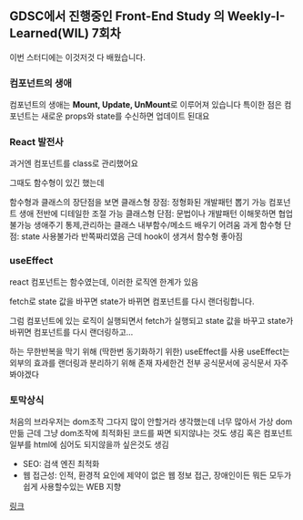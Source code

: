 ## GDSC에서 진행중인 Front-End Study 의 Weekly-I-Learned(WIL) 7회차

이번 스터디에는 이것저것 다 배웠습니다.

### 컴포넌트의 생애

컴포넌트의 생애는 **Mount, Update, UnMount**로 이루어져 있습니다
특이한 점은 컴포넌트는 새로운 props와 state를 수신하면 업데이트 된대요

### React 발전사

과거엔 컴포넌트를 class로 관리했어요

그때도 함수형이 있긴 했는데

함수형과 클래스의 장단점을 보면
클래스형 장점: 정형화된 개발패턴 뽑기 가능
            컴포넌트 생애 전반에 디테일한 조절 가능
클래스형 단점: 문법이나 개발패턴 이해못하면 협업 불가능
            생애주기 통제,관리하는 클래스 내부함수/메소드 배우기 어려움
과게 함수형 단점: state 사용불가라 반쪽짜리였음
근데 hook이 생겨서 함수형 좋아짐 

### useEffect
react 컴포넌트는 함수였는데, 이러한 로직엔 한계가 있음

fetch로 state 값을 바꾸면
state가 바뀌면 컴포넌트를 다시 랜더링합니다.

그럼 컴포넌트에 있는 로직이 실행되면서
fetch가 실행되고 state 값을 바꾸고
state가 바뀌면 컴포넌트를 다시 랜더링하고...

하는 무한반복을 막기 위해 (딱한번 동기화하기 위한)
useEffect를 사용
useEffect는 외부의 효과를 랜더링과 분리하기 위해 존재
자세한건 전부 공식문서에
공식문서 자주 봐야겠다

### 토막상식
처음의 브라우저는 dom조작 그다지 많이 안할거라 생각했는데
너무 많아서 가상 dom 만듦
근데 그냥 dom조작에 최적화된 코드를 짜면 되지않냐는 것도 생김
혹은 컴포넌트 일부를 html에 심어도 되지않을까 싶은것도 생김

- SEO: 검색 엔진 최적화
- 웹 접근성: 인적, 환경적 요인에 제약이 없은 웹 정보 접근, 장애인이든 뭐든 모두가 쉽게 사용할수있는 WEB 지향


[링크](https://week11-yunjanghyeons-projects.vercel.app)